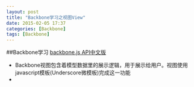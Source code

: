 ```yaml
---
layout: post
title: "Backbone学习之视图View"
date: 2015-02-05 17:37
categories: [Backbone]
tags: [Backbone]
---
```


##Backbone学习
  [backbone.js API中文版](http://www.css88.com/doc/backbone/)

  - Backbone视图包含着模型数据里的展示逻辑，用于展示给用户。视图使用javascript模板(Underscore微模板)完成这一功能
  - 